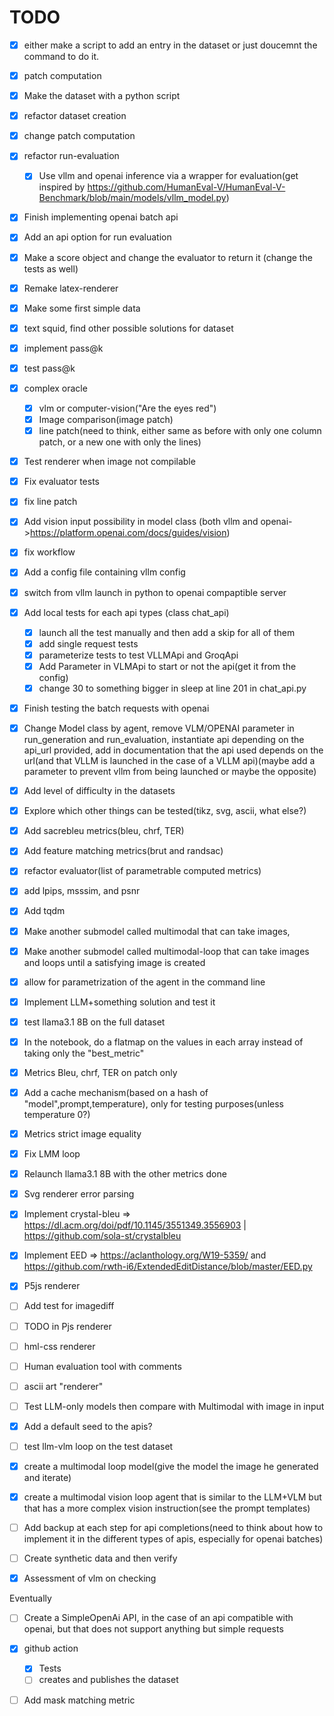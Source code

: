 # TODO

- [X] either make a script to add an entry in the dataset or just doucemnt the command to do it.
- [X] patch computation
- [X] Make the dataset with a python script
- [X] refactor dataset creation
- [X] change patch computation
- [X] refactor run-evaluation
  - [X] Use vllm and openai inference via a wrapper for evaluation(get inspired by https://github.com/HumanEval-V/HumanEval-V-Benchmark/blob/main/models/vllm_model.py)
- [X] Finish implementing openai batch api
- [X] Add an api option for run evaluation
- [X] Make a score object and change the evaluator to return it (change the tests as well)
- [X] Remake latex-renderer
- [X] Make some first simple data
- [X] text squid, find other possible solutions for dataset
- [X] implement pass@k
- [X] test pass@k
- [X] complex oracle
  - [X] vlm or computer-vision("Are the eyes red")
  - [X] Image comparison(image patch)
  - [X] line patch(need to think, either same as before with only one column patch, or a new one with only the lines)
- [X] Test renderer when image not compilable
- [X] Fix evaluator tests
- [X] fix line patch
- [X] Add vision input possibility in model class (both vllm and openai->https://platform.openai.com/docs/guides/vision)
- [X] fix workflow
- [X] Add a config file containing vllm config 
- [X] switch from vllm launch in python to openai compaptible server
- [X] Add local tests for each api types (class chat_api)
  - [X] launch all the test manually and then add a skip for all of them  
  - [X] add single request tests
  - [X] parameterize tests to test VLLMApi and GroqApi
  - [X] Add Parameter in VLMApi to start or not the api(get it from the config)
  - [X] change 30 to something bigger in sleep at line 201 in chat_api.py 
- [X] Finish testing the batch requests with openai
- [X] Change Model class by agent, remove VLM/OPENAI parameter in run_generation and run_evaluation, instantiate api depending on the api_url provided, add in documentation that the api used depends on the url(and that VLLM is launched in the case of a VLLM api)(maybe add a parameter to prevent vllm from being launched or maybe the opposite)
- [X] Add level of difficulty in the datasets
- [X] Explore which other things can be tested(tikz, svg, ascii, what else?)
- [X] Add sacrebleu metrics(bleu, chrf, TER)
- [X] Add feature matching metrics(brut and randsac)
- [X] refactor evaluator(list of parametrable computed metrics) 
- [X] add lpips, msssim, and psnr
- [X] Add tqdm
- [X] Make another submodel called multimodal that can take images, 
- [X] Make another submodel called multimodal-loop that can take images and loops until a satisfying image is created
- [X] allow for parametrization of the agent in the command line
- [X] Implement LLM+something solution and test it
- [X] test llama3.1 8B on the full dataset
- [X] In the notebook, do a flatmap on the values in each array instead of taking only the "best_metric"
- [X] Metrics Bleu, chrf, TER on patch only
- [X] Add a cache mechanism(based on a hash of "model",prompt,temperature), only for testing purposes(unless temperature 0?)
- [X] Metrics strict image equality
- [X] Fix LMM loop
- [X] Relaunch llama3.1 8B with the other metrics done
- [X] Svg renderer error parsing
- [X] Implement crystal-bleu => https://dl.acm.org/doi/pdf/10.1145/3551349.3556903 | https://github.com/sola-st/crystalbleu
- [X] Implement EED => https://aclanthology.org/W19-5359/ and https://github.com/rwth-i6/ExtendedEditDistance/blob/master/EED.py
- [X] P5js renderer
- [ ] Add test for imagediff
- [ ] TODO in Pjs renderer
- [ ] hml-css renderer
- [ ] Human evaluation tool with comments
- [ ] ascii art "renderer"
- [ ] Test LLM-only models then compare with Multimodal with image in input
- [X] Add a default seed to the apis? 
- [ ] test llm-vlm loop on the test dataset
- [X] create a multimodal loop model(give the model the image he generated and iterate)
- [X] create a multimodal vision loop agent that is similar to the LLM+VLM but that has a more complex vision instruction(see the prompt templates)

- [ ] Add backup at each step for api completions(need to think about how to implement it in the different types of apis, especially for openai batches)
- [ ] Create synthetic data and then verify
- [X] Assessment of vlm on checking 

Eventually
- [ ] Create a SimpleOpenAi API, in the case of an api compatible with openai, but that does not support anything but simple requests

- [X] github action
  - [X] Tests
  - [ ] creates and publishes the dataset
- [ ] Add mask matching metric


